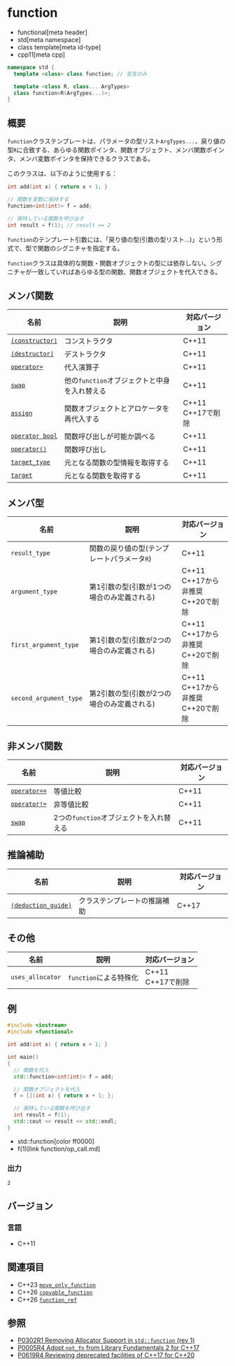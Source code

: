 # function
* functional[meta header]
* std[meta namespace]
* class template[meta id-type]
* cpp11[meta cpp]

```cpp
namespace std {
  template <class> class function; // 宣言のみ

  template <class R, class... ArgTypes>
  class function<R(ArgTypes...)>;
}
```

## 概要
`function`クラステンプレートは、パラメータの型リスト`ArgTypes...`、戻り値の型`R`に合致する、あらゆる関数ポインタ、関数オブジェクト、メンバ関数ポインタ、メンバ変数ポインタを保持できるクラスである。

このクラスは、以下のように使用する：

```cpp
int add(int x) { return x + 1; }

// 関数を変数に保持する
function<int(int)> f = add;

// 保持している関数を呼び出す
int result = f(1); // result == 2
```

`function`のテンプレート引数には、「戻り値の型(引数の型リスト...)」という形式で、型で関数のシグニチャを指定する。

`function`クラスは具体的な関数・関数オブジェクトの型には依存しない。シグニチャが一致していればあらゆる型の関数、関数オブジェクトを代入できる。


## メンバ関数

| 名前 | 説明 | 対応バージョン |
|--------------------------------------------|----------------------------------------------|-------|
| [`(constructor)`](function/op_constructor.md)  | コンストラクタ                         | C++11 |
| [`(destructor)`](function/op_destructor.md)  | デストラクタ                             | C++11 |
| [`operator=`](function/op_assign.md)     | 代入演算子                                   | C++11 |
| [`swap`](function/swap.md)               | 他の`function`オブジェクトと中身を入れ替える | C++11 |
| [`assign`](function/assign.md)           | 関数オブジェクトとアロケータを再代入する     | C++11<br/> C++17で削除 |
| [`operator bool`](function/op_bool.md)   | 関数呼び出しが可能か調べる                   | C++11 |
| [`operator()`](function/op_call.md)      | 関数呼び出し                                 | C++11 |
| [`target_type`](function/target_type.md) | 元となる関数の型情報を取得する               | C++11 |
| [`target`](function/target.md)           | 元となる関数を取得する                       | C++11 |


## メンバ型

| 名前 | 説明 | 対応バージョン |
|------------------------|---------------------------------------------|-------|
| `result_type`          | 関数の戻り値の型(テンプレートパラメータ`R`) | C++11 |
| `argument_type`        | 第1引数の型(引数が1つの場合のみ定義される)  | C++11<br/> C++17から非推奨<br/> C++20で削除 |
| `first_argument_type`  | 第1引数の型(引数が2つの場合のみ定義される)  | C++11<br/> C++17から非推奨<br/> C++20で削除 |
| `second_argument_type` | 第2引数の型(引数が2つの場合のみ定義される)  | C++11<br/> C++17から非推奨<br/> C++20で削除 |


## 非メンバ関数

| 名前 | 説明 | 対応バージョン |
|--------------------------------------------|-----------------------------------------|-------|
| [`operator==`](function/op_equal.md)     | 等値比較                                | C++11 |
| [`operator!=`](function/op_not_equal.md) | 非等値比較                              | C++11 |
| [`swap`](function/swap_free.md)          | 2つの`function`オブジェクトを入れ替える | C++11 |


## 推論補助

| 名前 | 説明 | 対応バージョン |
|---------------------------------------------|------------------------------------|-------|
| [`(deduction_guide)`](function/op_deduction_guide.md) | クラステンプレートの推論補助 | C++17 |


## その他

| 名前 | 説明 | 対応バージョン |
|------------------|------------------------|-------|
| `uses_allocator` | `function`による特殊化 | C++11<br/> C++17で削除 |


## 例
```cpp example
#include <iostream>
#include <functional>

int add(int x) { return x + 1; }

int main()
{
  // 関数を代入
  std::function<int(int)> f = add;

  // 関数オブジェクトを代入
  f = [](int x) { return x + 1; };

  // 保持している関数を呼び出す
  int result = f(1);
  std::cout << result << std::endl;
}
```
* std::function[color ff0000]
* f(1)[link function/op_call.md]

### 出力
```
2
```

## バージョン
### 言語
- C++11


## 関連項目
- C++23 [`move_only_function`](move_only_function.md)
- C++26 [`copyable_function`](copyable_function.md)
- C++26 [`function_ref`](function_ref.md.nolink)


## 参照
- [P0302R1 Removing Allocator Support in `std::function` (rev 1)](http://www.open-std.org/jtc1/sc22/wg21/docs/papers/2016/p0302r1.html)
- [P0005R4 Adopt `not_fn` from Library Fundamentals 2 for C++17](http://www.open-std.org/jtc1/sc22/wg21/docs/papers/2016/p0005r4.html)
- [P0619R4 Reviewing deprecated facilities of C++17 for C++20](http://www.open-std.org/jtc1/sc22/wg21/docs/papers/2018/p0619r4.html)
